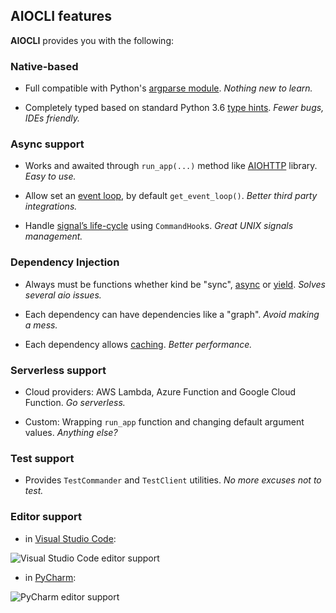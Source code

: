## AIOCLI features

**AIOCLI** provides you with the following:

### Native-based

- Full compatible with Python's [argparse module](https://docs.python.org/3/library/argparse.html). *Nothing new to learn.*

- Completely typed based on standard Python 3.6 [type hints](https://docs.python.org/3/library/typing.html). *Fewer bugs, IDEs friendly.*

### Async support

- Works and awaited through `run_app(...)` method like [AIOHTTP](https://github.com/aio-libs/aiohttp) library. *Easy to use.* 

- Allow set an [event loop](https://docs.python.org/3/library/asyncio-eventloop.html), by default `get_event_loop()`. *Better third party integrations.*

- Handle [signal’s life-cycle](https://docs.python.org/3/library/signal.html) using `CommandHook`s. *Great UNIX signals management.*

### Dependency Injection

- Always must be functions whether kind be "sync", [async](https://docs.python.org/3/reference/compound_stmts.html#async-def) or [yield](https://docs.python.org/3/reference/expressions.html#yield-expressions). *Solves several aio issues.*

- Each dependency can have dependencies like a "graph". *Avoid making a mess.*

- Each dependency allows [caching](https://docs.python.org/3/library/functools.html). *Better performance.*

### Serverless support

- Cloud providers: AWS Lambda, Azure Function and Google Cloud Function. *Go serverless.*

- Custom: Wrapping `run_app` function and changing default argument values. *Anything else?*

### Test support

- Provides `TestCommander` and `TestClient` utilities. *No more excuses not to test.*

### Editor support

- in [Visual Studio Code](https://code.visualstudio.com):

![Visual Studio Code editor support](https://ticdenis.github.io/python-aiocli/imgs/vscode-completion.png)

- in [PyCharm](https://www.jetbrains.com/pycharm/):

![PyCharm editor support](https://ticdenis.github.io/python-aiocli/imgs/pycharm-completion.png)

